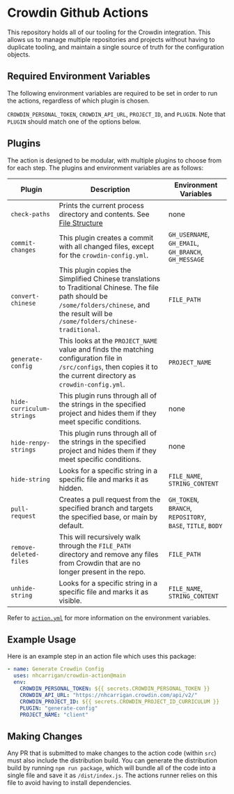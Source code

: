 # Crowdin Github Actions

This repository holds all of our tooling for the Crowdin integration. This allows us to manage multiple repositories and projects without having to duplicate tooling, and maintain a single source of truth for the configuration objects.

## Required Environment Variables

The following environment variables are required to be set in order to run the actions, regardless of which plugin is chosen.

`CROWDIN_PERSONAL_TOKEN`, `CROWDIN_API_URL`, `PROJECT_ID`, and `PLUGIN`. Note that `PLUGIN` should match one of the options below.

## Plugins

The action is designed to be modular, with multiple plugins to choose from for each step. The plugins and environment variables are as follows:

| Plugin                    | Description                                                                                                                                                                                 | Environment Variables                                       |
| ------------------------- | ------------------------------------------------------------------------------------------------------------------------------------------------------------------------------------------- | ----------------------------------------------------------- |
| `check-paths`             | Prints the current process directory and contents. See [File Structure](#file-structure)                                                                                                    | none                                                        |
| `commit-changes`          | This plugin creates a commit with all changed files, except for the `crowdin-config.yml`.                                                                                                   | `GH_USERNAME`, `GH_EMAIL`, `GH_BRANCH`, `GH_MESSAGE`        |
| `convert-chinese`         | This plugin copies the Simplified Chinese translations to Traditional Chinese. The file path should be `/some/folders/chinese`, and the result will be `/some/folders/chinese-traditional`. | `FILE_PATH`                                                 |
| `generate-config`         | This looks at the `PROJECT_NAME` value and finds the matching configuration file in `/src/configs`, then copies it to the current directory as `crowdin-config.yml`.                        | `PROJECT_NAME`                                              |
| `hide-curriculum-strings` | This plugin runs through all of the strings in the specified project and hides them if they meet specific conditions.                                                                       | none                                                        |
| `hide-renpy-strings`      | This plugin runs through all of the strings in the specified project and hides them if they meet specific conditions.                                                                       | none                                                        |
| `hide-string`             | Looks for a specific string in a specific file and marks it as hidden.                                                                                                                      | `FILE_NAME`, `STRING_CONTENT`                               |
| `pull-request`            | Creates a pull request from the specified branch and targets the specified base, or main by default.                                                                                        | `GH_TOKEN`, `BRANCH`, `REPOSITORY`, `BASE`, `TITLE`, `BODY` |
| `remove-deleted-files`    | This will recursively walk through the `FILE_PATH` directory and remove any files from Crowdin that are no longer present in the repo.                                                      | `FILE_PATH`                                                 |
| `unhide-string`           | Looks for a specific string in a specific file and marks it as visible.                                                                                                                     | `FILE_NAME`, `STRING_CONTENT`                               |

Refer to [`action.yml`](./action.yml) for more information on the environment variables.

## Example Usage

Here is an example step in an action file which uses this package:

```yml
- name: Generate Crowdin Config
  uses: nhcarrigan/crowdin-action@main
  env:
    CROWDIN_PERSONAL_TOKEN: ${{ secrets.CROWDIN_PERSONAL_TOKEN }}
    CROWDIN_API_URL: "https://nhcarrigan.crowdin.com/api/v2/"
    CROWDIN_PROJECT_ID: ${{ secrets.CROWDIN_PROJECT_ID_CURRICULUM }}
    PLUGIN: "generate-config"
    PROJECT_NAME: "client"
```

## Making Changes

Any PR that is submitted to make changes to the action code (within `src`) must also include the distribution build. You can generate the distribution build by running `npm run package`, which will bundle all of the code into a single file and save it as `/dist/index.js`. The actions runner relies on this file to avoid having to install dependencies.
